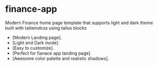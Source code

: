 # finance-app

Modern Finance home page template that supports light and dark theme built with tailwindcss using tailus blocks

- [Modern Landing page].
- [Light and Dark mode].
- [Easy to customize].
- [Perfect for fianace app landing page].
- [Awesome color palette and realistic shadows].
